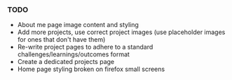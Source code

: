 ### TODO
- About me page image content and styling
- Add more projects, use correct project images (use placeholder images for ones that don't have them)
- Re-write project pages to adhere to a standard challenges/learnings/outcomes format
- Create a dedicated projects page
- Home page styling broken on firefox small screens
